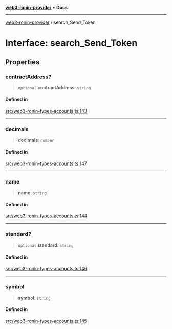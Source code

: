 [**web3-ronin-provider**](../README.md) • **Docs**

***

[web3-ronin-provider](../globals.md) / search\_Send\_Token

# Interface: search\_Send\_Token

## Properties

### contractAddress?

> `optional` **contractAddress**: `string`

#### Defined in

[src/web3-ronin-types-accounts.ts:143](https://github.com/chuacw/web3-ronin-provider/blob/e9318161fb5ce839bfa5a7cd824e9be03b129c7e/src/web3-ronin-types-accounts.ts#L143)

***

### decimals

> **decimals**: `number`

#### Defined in

[src/web3-ronin-types-accounts.ts:147](https://github.com/chuacw/web3-ronin-provider/blob/e9318161fb5ce839bfa5a7cd824e9be03b129c7e/src/web3-ronin-types-accounts.ts#L147)

***

### name

> **name**: `string`

#### Defined in

[src/web3-ronin-types-accounts.ts:144](https://github.com/chuacw/web3-ronin-provider/blob/e9318161fb5ce839bfa5a7cd824e9be03b129c7e/src/web3-ronin-types-accounts.ts#L144)

***

### standard?

> `optional` **standard**: `string`

#### Defined in

[src/web3-ronin-types-accounts.ts:146](https://github.com/chuacw/web3-ronin-provider/blob/e9318161fb5ce839bfa5a7cd824e9be03b129c7e/src/web3-ronin-types-accounts.ts#L146)

***

### symbol

> **symbol**: `string`

#### Defined in

[src/web3-ronin-types-accounts.ts:145](https://github.com/chuacw/web3-ronin-provider/blob/e9318161fb5ce839bfa5a7cd824e9be03b129c7e/src/web3-ronin-types-accounts.ts#L145)
